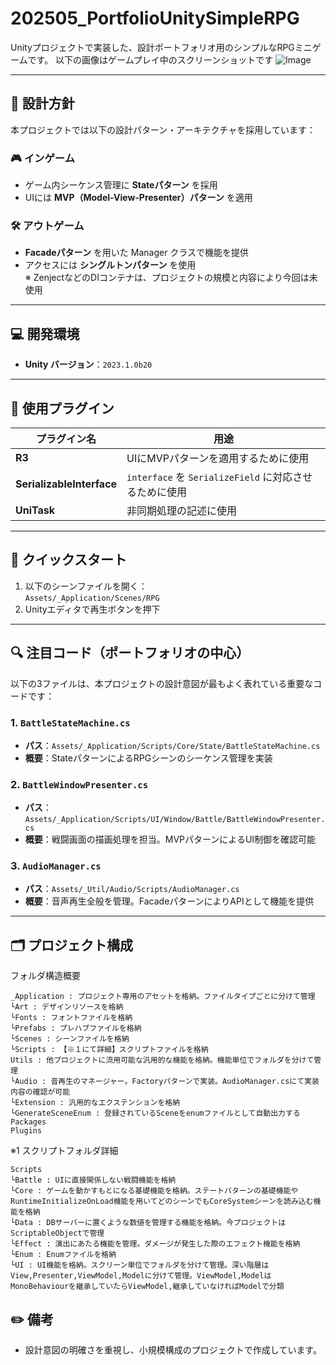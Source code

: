 # 202505_PortfolioUnitySimpleRPG
Unityプロジェクトで実装した、設計ポートフォリオ用のシンプルなRPGミニゲームです。
以下の画像はゲームプレイ中のスクリーンショットです
![Image](https://github.com/user-attachments/assets/0a48b112-3f79-446f-a02c-0072abb6405f)


---

## 🧠 設計方針

本プロジェクトでは以下の設計パターン・アーキテクチャを採用しています：

### 🎮 インゲーム
- ゲーム内シーケンス管理に **Stateパターン** を採用
- UIには **MVP（Model-View-Presenter）パターン** を適用

### 🛠 アウトゲーム
- **Facadeパターン** を用いた Manager クラスで機能を提供
- アクセスには **シングルトンパターン** を使用  
  ※ ZenjectなどのDIコンテナは、プロジェクトの規模と内容により今回は未使用

---

## 💻 開発環境

- **Unity バージョン**：`2023.1.0b20`

---

## 🔌 使用プラグイン

| プラグイン名             | 用途                                               |
|--------------------------|----------------------------------------------------|
| **R3**                   | UIにMVPパターンを適用するために使用               |
| **SerializableInterface**| `interface` を `SerializeField` に対応させるために使用 |
| **UniTask**              | 非同期処理の記述に使用                             |

---

## 🚀 クイックスタート

1. 以下のシーンファイルを開く：  
   `Assets/_Application/Scenes/RPG`
2. Unityエディタで再生ボタンを押下

---

## 🔍 注目コード（ポートフォリオの中心）

以下の3ファイルは、本プロジェクトの設計意図が最もよく表れている重要なコードです：

### 1. `BattleStateMachine.cs`
- **パス**：`Assets/_Application/Scripts/Core/State/BattleStateMachine.cs`  
- **概要**：StateパターンによるRPGシーンのシーケンス管理を実装

### 2. `BattleWindowPresenter.cs`
- **パス**：`Assets/_Application/Scripts/UI/Window/Battle/BattleWindowPresenter.cs`  
- **概要**：戦闘画面の描画処理を担当。MVPパターンによるUI制御を確認可能

### 3. `AudioManager.cs`
- **パス**：`Assets/_Util/Audio/Scripts/AudioManager.cs`  
- **概要**：音声再生全般を管理。FacadeパターンによりAPIとして機能を提供

---

## 🗂 プロジェクト構成

フォルダ構造概要
```Projectフォルダ概要
_Application : プロジェクト専用のアセットを格納。ファイルタイプごとに分けて管理
└Art : デザインリソースを格納
└Fonts : フォントファイルを格納
└Prefabs : プレハブファイルを格納
└Scenes : シーンファイルを格納
└Scripts : 【※１にて詳細】スクリプトファイルを格納
Utils : 他プロジェクトに流用可能な汎用的な機能を格納。機能単位でフォルダを分けて管理
└Audio : 音再生のマネージャー。Factoryパターンで実装。AudioManager.csにて実装内容の確認が可能
└Extension : 汎用的なエクステンションを格納
└GenerateSceneEnum : 登録されているSceneをenumファイルとして自動出力する
Packages
Plugins
```

※1 スクリプトフォルダ詳細
```Scriptフォルダ構成
Scripts
└Battle : UIに直接関係しない戦闘機能を格納
└Core : ゲームを動かすもとになる基礎機能を格納。ステートパターンの基礎機能やRuntimeInitializeOnLoad機能を用いてどのシーンでもCoreSystemシーンを読み込む機能を格納
└Data : DBサーバーに置くような数値を管理する機能を格納。今プロジェクトはScriptableObjectで管理
└Effect : 演出にあたる機能を管理。ダメージが発生した際のエフェクト機能を格納
└Enum : Enumファイルを格納
└UI : UI機能を格納。スクリーン単位でフォルダを分けて管理。深い階層はView,Presenter,ViewModel,Modelに分けて管理。ViewModel,ModelはMonoBehaviourを継承していたらViewModel,継承していなければModelで分類
```

## ✏️ 備考

- 設計意図の明確さを重視し、小規模構成のプロジェクトで作成しています。